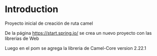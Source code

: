 # Introduction
Proyecto inicial de creación de ruta camel

De la página https://start.spring.io/ se crea un nuevo proyecto con las librerias de Web

Luego en el pom se agrega la libreria de Camel-Core version 2.22.1